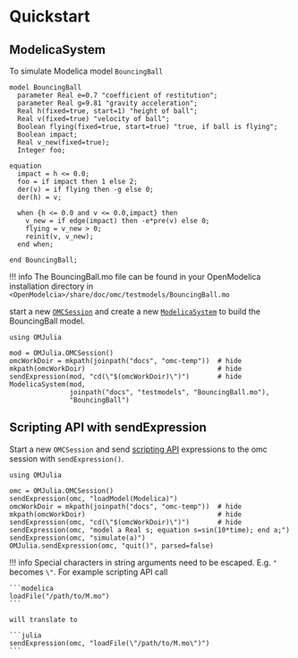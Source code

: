 # Quickstart

## ModelicaSystem

To simulate Modelica model `BouncingBall`

```modelica
model BouncingBall
  parameter Real e=0.7 "coefficient of restitution";
  parameter Real g=9.81 "gravity acceleration";
  Real h(fixed=true, start=1) "height of ball";
  Real v(fixed=true) "velocity of ball";
  Boolean flying(fixed=true, start=true) "true, if ball is flying";
  Boolean impact;
  Real v_new(fixed=true);
  Integer foo;

equation
  impact = h <= 0.0;
  foo = if impact then 1 else 2;
  der(v) = if flying then -g else 0;
  der(h) = v;

  when {h <= 0.0 and v <= 0.0,impact} then
    v_new = if edge(impact) then -e*pre(v) else 0;
    flying = v_new > 0;
    reinit(v, v_new);
  end when;

end BouncingBall;
```

!!! info
    The BouncingBall.mo file can be found in your OpenModelica installation directory in
    `<OpenModelcia>/share/doc/omc/testmodels/BouncingBall.mo`


start a new [`OMCSession`](@ref) and create a new [`ModelicaSystem`](@ref) to build the
BouncingBall model.

```@repl
using OMJulia

mod = OMJulia.OMCSession()
omcWorkDoir = mkpath(joinpath("docs", "omc-temp"))  # hide
mkpath(omcWorkDoir)                                 # hide
sendExpression(mod, "cd(\"$(omcWorkDoir)\")")       # hide
ModelicaSystem(mod,
               joinpath("docs", "testmodels", "BouncingBall.mo"),
               "BouncingBall")
```

## Scripting API with sendExpression

Start a new `OMCSession` and send
[scripting API](https://openmodelica.org/doc/OpenModelicaUsersGuide/latest/scripting_api.html)
expressions to the omc session with `sendExpression()`.

```@repl
using OMJulia

omc = OMJulia.OMCSession()
sendExpression(omc, "loadModel(Modelica)")
omcWorkDoir = mkpath(joinpath("docs", "omc-temp"))  # hide
mkpath(omcWorkDoir)                                 # hide
sendExpression(omc, "cd(\"$(omcWorkDoir)\")")       # hide
sendExpression(omc, "model a Real s; equation s=sin(10*time); end a;")
sendExpression(omc, "simulate(a)")
OMJulia.sendExpression(omc, "quit()", parsed=false)
```

!!! info
    Special characters in string arguments need to be escaped. E.g. `"` becomes `\"`.
    For example scripting API call

    ```modelica
    loadFile("/path/to/M.mo")
    ```

    will translate to

    ```julia
    sendExpression(omc, "loadFile(\"/path/to/M.mo\")")
    ```
